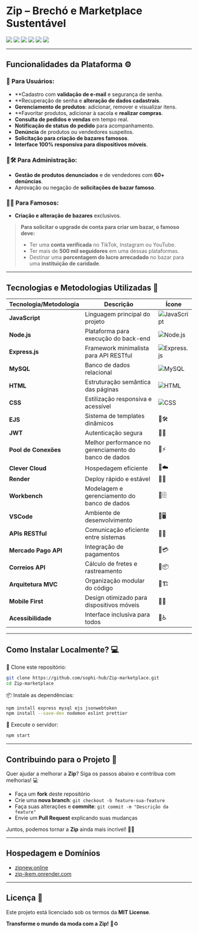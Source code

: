 # **Zip** – Brechó e Marketplace Sustentável 

<div align="start">
  <img src="https://img.shields.io/badge/Node.js-Fast%20Backend-000000?style=for-the-badge&logo=node.js&logoColor=white">
  <img src="https://img.shields.io/badge/Express.js-Minimalist%20Framework-000000?style=for-the-badge&logo=express&logoColor=white">
  <img src="https://img.shields.io/badge/JavaScript-Dynamic%20Logic-000000?style=for-the-badge&logo=javascript&logoColor=white">
  <img src="https://img.shields.io/badge/MySQL-Relational%20Database-000000?style=for-the-badge&logo=mysql&logoColor=white">
  <img src="https://img.shields.io/badge/HTML-Semantic%20Structure-000000?style=for-the-badge&logo=html5&logoColor=white">
  <img src="https://img.shields.io/badge/CSS-Stylized%20Design-000000?style=for-the-badge&logo=css3&logoColor=white">
</div>

---

## **Funcionalidades da Plataforma** ⚙️

### **👥 Para Usuários:**
-  **Cadastro com **validação de e-mail** e segurança de senha.
-  **Recuperação de senha e **alteração de dados cadastrais**.
-  **Gerenciamento de produtos**: adicionar, remover e visualizar itens.
-  **Favoritar produtos, adicionar à sacola e **realizar compras**.
-  **Consulta de pedidos e vendas** em tempo real.
-  **Notificação de status do pedido** para acompanhamento.
-  **Denúncia** de produtos ou vendedores suspeitos.
-  **Solicitação para criação de bazares famosos**.
-  **Interface 100% responsiva para dispositivos móveis**.

### **🖤🛠️ Para Administração:**
- **Gestão de produtos denunciados** e de vendedores com **60+ denúncias**.
- Aprovação ou negação de **solicitações de bazar famoso**.

### **🖤🌟 Para Famosos:**
- **Criação e alteração de bazares** exclusivos.

> **Para solicitar o upgrade de conta para criar um bazar, o famoso deve:**
> - Ter uma **conta verificada** no TikTok, Instagram ou YouTube.
> - Ter mais de **500 mil seguidores** em uma dessas plataformas.
> - Destinar uma **porcentagem do lucro arrecadado** no bazar para uma **instituição de caridade**.

---

## **Tecnologias e Metodologias Utilizadas** 🖤

| **Tecnologia/Metodologia** | **Descrição** | **Ícone** |
|----------------------|-----------------|----------------|
| **JavaScript** | Linguagem principal do projeto | ![JavaScript](https://img.shields.io/badge/JavaScript-000000?style=for-the-badge&logo=javascript&logoColor=white) |
| **Node.js** | Plataforma para execução do back-end | ![Node.js](https://img.shields.io/badge/Node.js-000000?style=for-the-badge&logo=node.js&logoColor=white) |
| **Express.js** | Framework minimalista para API RESTful | ![Express.js](https://img.shields.io/badge/Express.js-000000?style=for-the-badge&logo=express&logoColor=white) |
| **MySQL** | Banco de dados relacional | ![MySQL](https://img.shields.io/badge/MySQL-000000?style=for-the-badge&logo=mysql&logoColor=white) |
| **HTML** | Estruturação semântica das páginas | ![HTML](https://img.shields.io/badge/HTML-000000?style=for-the-badge&logo=html5&logoColor=white) |
| **CSS** | Estilização responsiva e acessível | ![CSS](https://img.shields.io/badge/CSS-000000?style=for-the-badge&logo=css3&logoColor=white) |
| **EJS** | Sistema de templates dinâmicos | 🖤🛠️ |
| **JWT** | Autenticação segura | 🖤🔐 |
| **Pool de Conexões** | Melhor performance no gerenciamento do banco de dados | 🖤⚡ |
| **Clever Cloud** | Hospedagem eficiente | 🖤☁️ |
| **Render** | Deploy rápido e estável | 🖤🚀 |
| **Workbench** | Modelagem e gerenciamento do banco de dados | 🖤🗄️ |
| **VSCode** | Ambiente de desenvolvimento | 🖤🖥️ |
| **APIs RESTful** | Comunicação eficiente entre sistemas | 🖤🔄 |
| **Mercado Pago API** | Integração de pagamentos | 🖤💳 |
| **Correios API** | Cálculo de fretes e rastreamento | 🖤📦 |
| **Arquitetura MVC** | Organização modular do código | 🖤🏗️ |
| **Mobile First** | Design otimizado para dispositivos móveis | 🖤📱 |
| **Acessibilidade** | Interface inclusiva para todos | 🖤♿ |

---

## **Como Instalar Localmente?** 💻

🔽 Clone este repositório:
```bash
git clone https://github.com/sophi-hub/Zip-marketplace.git
cd Zip-marketplace
```

📦 Instale as dependências:
```bash
npm install express mysql ejs jsonwebtoken
npm install --save-dev nodemon eslint prettier 
```

🔽 Execute o servidor:
```bash
npm start
```

---

## **Contribuindo para o Projeto** 🤝

Quer ajudar a melhorar a **Zip**? Siga os passos abaixo e contribua com melhorias! 💻

- Faça um **fork** deste repositório  
- Crie uma **nova branch**: `git checkout -b feature-sua-feature`  
- Faça suas alterações e **commite**: `git commit -m "Descrição da feature"`  
- Envie um **Pull Request** explicando suas mudanças  

Juntos, podemos tornar a **Zip** ainda mais incrível! 🖤✨

---

## **Hospedagem e Domínios**

- [zipnew.online](https://zipnew.online)
- [zip-ikem.onrender.com](https://zip-ikem.onrender.com)

---

## **Licença 📜**

Este projeto está licenciado sob os termos da **MIT License**.

 **Transforme o mundo da moda com a Zip!** 🖤♻️
